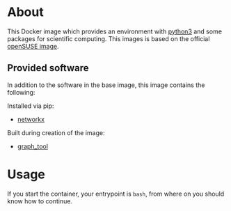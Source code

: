 # About

This Docker image which provides an environment with [python3](https://www.python.org/) and some packages for scientific computing.
This images is based on the official [openSUSE image](https://hub.docker.com/_/opensuse/).

## Provided software
In addition to the software in the base image, this image contains the following:

Installed via pip:

* [networkx](https://networkx.github.io)

Built during creation of the image:

* [graph_tool](https://graph-tool.skewed.de/)


#  Usage

If you start the container, your entrypoint is ```bash```, from where on you should know how to continue.
